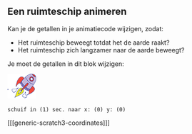 ## Een ruimteschip animeren

Kan je de getallen in je animatiecode wijzigen, zodat:

+ Het ruimteschip beweegt totdat het de aarde raakt?
+ Het ruimteschip zich langzamer naar de aarde beweegt?

Je moet de getallen in dit blok wijzigen:

![Rocketship sprite](images/sprite-spaceship.png)

```blocks3
schuif in (1) sec. naar x: (0) y: (0)
```

[[[generic-scratch3-coordinates]]]